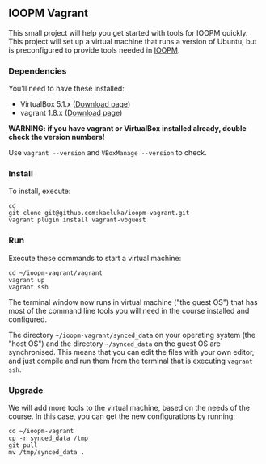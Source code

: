 ## IOOPM Vagrant

This small project will help you get started with tools for IOOPM quickly.
This project will set up a virtual machine that runs a version of Ubuntu,
but is preconfigured to provide tools needed in [IOOPM](http://wrigstad.com/ioopm).

### Dependencies

You'll need to have these installed:

 - VirtualBox 5.1.x ([Download page](https://www.virtualbox.org/wiki/Downloads))
 - vagrant 1.8.x ([Download page](https://www.vagrantup.com/downloads.html))

**WARNING: if you have vagrant or VirtualBox installed already, double check the version numbers!**

Use `vagrant --version` and `VBoxManage --version` to check.
 
### Install

To install, execute:

    cd
    git clone git@github.com:kaeluka/ioopm-vagrant.git
    vagrant plugin install vagrant-vbguest

### Run

Execute these commands to start a virtual machine:

    cd ~/ioopm-vagrant/vagrant
    vagrant up
    vagrant ssh
    
The terminal window now runs in virtual machine ("the guest OS")
that has most of the command line tools you will need in the 
course installed and configured.

The directory `~/ioopm-vagrant/synced_data` on your operating
system (the "host OS") and the directory `~/synced_data` on the
guest OS are synchronised. This means that you can edit the files
with your own editor, and just compile and run them from the terminal
that is executing `vagrant ssh`.

### Upgrade

We will add more tools to the virtual machine, based on the needs of the course.
In this case, you can get the new configurations by running:

    cd ~/ioopm-vagrant
    cp -r synced_data /tmp
    git pull
    mv /tmp/synced_data .


